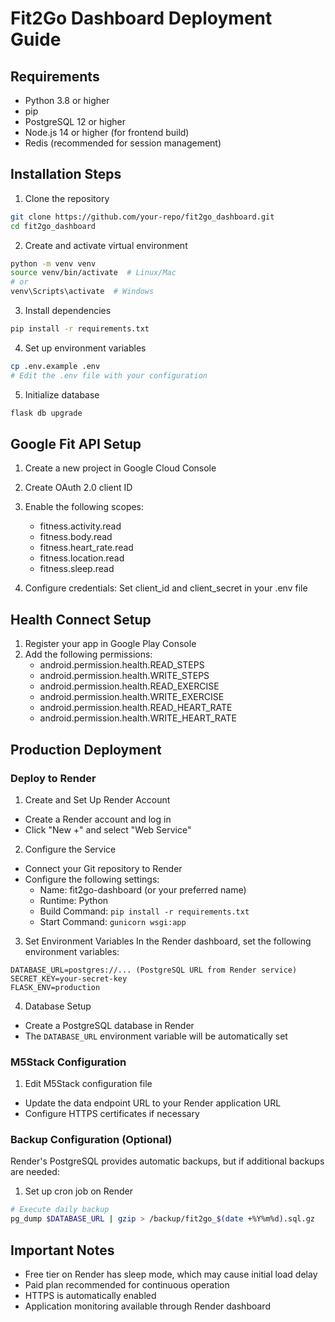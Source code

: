 # Fit2Go Dashboard Deployment Guide

## Requirements

- Python 3.8 or higher
- pip
- PostgreSQL 12 or higher
- Node.js 14 or higher (for frontend build)
- Redis (recommended for session management)

## Installation Steps

1. Clone the repository
```bash
git clone https://github.com/your-repo/fit2go_dashboard.git
cd fit2go_dashboard
```

2. Create and activate virtual environment
```bash
python -m venv venv
source venv/bin/activate  # Linux/Mac
# or
venv\Scripts\activate  # Windows
```

3. Install dependencies
```bash
pip install -r requirements.txt
```

4. Set up environment variables
```bash
cp .env.example .env
# Edit the .env file with your configuration
```

5. Initialize database
```bash
flask db upgrade
```

## Google Fit API Setup

1. Create a new project in Google Cloud Console
2. Create OAuth 2.0 client ID
3. Enable the following scopes:
   - fitness.activity.read
   - fitness.body.read
   - fitness.heart_rate.read
   - fitness.location.read
   - fitness.sleep.read

4. Configure credentials:
   Set client_id and client_secret in your .env file

## Health Connect Setup

1. Register your app in Google Play Console
2. Add the following permissions:
   - android.permission.health.READ_STEPS
   - android.permission.health.WRITE_STEPS
   - android.permission.health.READ_EXERCISE
   - android.permission.health.WRITE_EXERCISE
   - android.permission.health.READ_HEART_RATE
   - android.permission.health.WRITE_HEART_RATE

## Production Deployment

### Deploy to Render

1. Create and Set Up Render Account
- Create a Render account and log in
- Click "New +" and select "Web Service"

2. Configure the Service
- Connect your Git repository to Render
- Configure the following settings:
  * Name: fit2go-dashboard (or your preferred name)
  * Runtime: Python
  * Build Command: `pip install -r requirements.txt`
  * Start Command: `gunicorn wsgi:app`

3. Set Environment Variables
In the Render dashboard, set the following environment variables:
```
DATABASE_URL=postgres://... (PostgreSQL URL from Render service)
SECRET_KEY=your-secret-key
FLASK_ENV=production
```

4. Database Setup
- Create a PostgreSQL database in Render
- The `DATABASE_URL` environment variable will be automatically set

### M5Stack Configuration

1. Edit M5Stack configuration file
- Update the data endpoint URL to your Render application URL
- Configure HTTPS certificates if necessary

### Backup Configuration (Optional)

Render's PostgreSQL provides automatic backups, but if additional backups are needed:

1. Set up cron job on Render
```bash
# Execute daily backup
pg_dump $DATABASE_URL | gzip > /backup/fit2go_$(date +%Y%m%d).sql.gz
```

## Important Notes

- Free tier on Render has sleep mode, which may cause initial load delay
- Paid plan recommended for continuous operation
- HTTPS is automatically enabled
- Application monitoring available through Render dashboard
